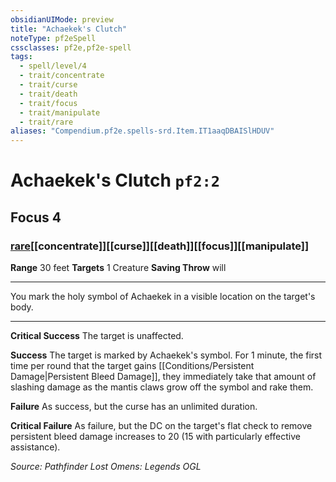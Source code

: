 ```yaml
---
obsidianUIMode: preview
title: "Achaekek's Clutch"
noteType: pf2eSpell
cssclasses: pf2e,pf2e-spell
tags:
  - spell/level/4
  - trait/concentrate
  - trait/curse
  - trait/death
  - trait/focus
  - trait/manipulate
  - trait/rare
aliases: "Compendium.pf2e.spells-srd.Item.IT1aaqDBAISlHDUV" 
---
```

# Achaekek's Clutch  `pf2:2`  
## Focus 4
### [rare](rare "Rare Rarity Trait")[[concentrate]][[curse]][[death]][[focus]][[manipulate]]

**Range** 30 feet
**Targets** 1 Creature
**Saving Throw**  will
* * * 
You mark the holy symbol of Achaekek in a visible location on the target's body.

* * *

**Critical Success** The target is unaffected.

**Success** The target is marked by Achaekek's symbol. For 1 minute, the first time per round that the target gains [[Conditions/Persistent Damage|Persistent Bleed Damage]], they immediately take that amount of slashing damage as the mantis claws grow off the symbol and rake them.

**Failure** As success, but the curse has an unlimited duration.

**Critical Failure** As failure, but the DC on the target's flat check to remove persistent bleed damage increases to 20 (15 with particularly effective assistance).

*Source: Pathfinder Lost Omens: Legends*
*OGL*